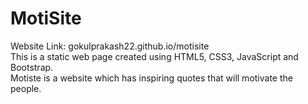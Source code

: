 # MotiSite
Website Link: gokulprakash22.github.io/motisite<br>
This is a static web page created using HTML5, CSS3, JavaScript and Bootstrap.<br>
Motiste is a website which has inspiring quotes that will motivate the people.
